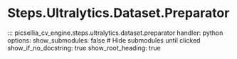 # Steps.Ultralytics.Dataset.Preparator

::: picsellia_cv_engine.steps.ultralytics.dataset.preparator
    handler: python
    options:
        show_submodules: false  # Hide submodules until clicked
        show_if_no_docstring: true
        show_root_heading: true
